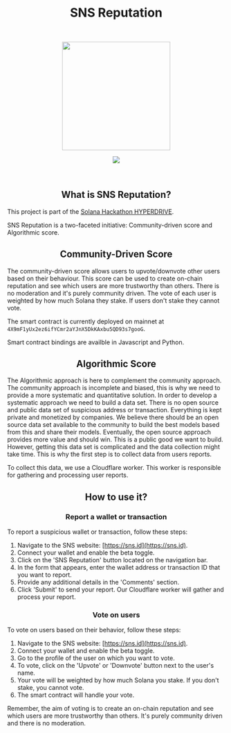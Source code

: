 <h1 align="center">SNS Reputation</h1>
<br />
<p align="center">
<img width="250" src="https://camo.githubusercontent.com/7ced22029b2f005e464f15db32caaa9a56b820f1854d8571ef9093f3c481019d/68747470733a2f2f692e696d6775722e636f6d2f6e6e374c4d4e562e706e67"/>
</p>
<p align="center">
<a href="https://twitter.com/bonfida">
<img src="https://img.shields.io/twitter/url?label=Bonfida&style=social&url=https%3A%2F%2Ftwitter.com%2Fbonfida">
</a>
</p>
<br />

<h2 align="center">What is SNS Reputation?</h2>

This project is part of the [Solana Hackathon HYPERDRIVE](https://solana.com/hyperdrive).

SNS Reputation is a two-faceted initiative: Community-driven score and Algorithmic score.

<h2 align="center">Community-Driven Score</h2>

The community-driven score allows users to upvote/downvote other users based on their behaviour. This score can be used to create on-chain reputation and see which users are more trustworthy than others. There is no moderation and it's purely community driven. The vote of each user is weighted by how much Solana they stake. If users don't stake they cannot vote.

The smart contract is currently deployed on mainnet at `4X9mF1yUx2ez6ifYCmr2aYJnX5DkKAxbu5QD93s7gooG`.

Smart contract bindings are availble in Javascript and Python.

<h2 align="center">Algorithmic Score</h2>

The Algorithmic approach is here to complement the community approach. The community approach is incomplete and biased, this is why we need to provide a more systematic and quantitative solution. In order to develop a systematic approach we need to build a data set. There is no open source and public data set of suspicious address or transaction. Everything is kept private and monetized by companies. We believe there should be an open source data set available to the community to build the best models based from this and share their models. Eventually, the open source approach provides more value and should win. This is a public good we want to build. However, getting this data set is complicated and the data collection might take time. This is why the first step is to collect data from users reports.

To collect this data, we use a Cloudflare worker. This worker is responsible for gathering and processing user reports.

<h2 align="center">How to use it?</h2>

<h3 align="center">Report a wallet or transaction</h3>

To report a suspicious wallet or transaction, follow these steps:

1. Navigate to the SNS website: [https://sns.id](https://sns.id).
2. Connect your wallet and enable the beta toggle.
3. Click on the 'SNS Reputation' button located on the navigation bar.
4. In the form that appears, enter the wallet address or transaction ID that you want to report.
5. Provide any additional details in the 'Comments' section.
6. Click 'Submit' to send your report. Our Cloudflare worker will gather and process your report.

<h3 align="center">Vote on users</h3>

To vote on users based on their behavior, follow these steps:

1. Navigate to the SNS website: [https://sns.id](https://sns.id).
2. Connect your wallet and enable the beta toggle.
3. Go to the profile of the user on which you want to vote.
4. To vote, click on the 'Upvote' or 'Downvote' button next to the user's name.
5. Your vote will be weighted by how much Solana you stake. If you don't stake, you cannot vote.
6. The smart contract will handle your vote.

Remember, the aim of voting is to create an on-chain reputation and see which users are more trustworthy than others. It's purely community driven and there is no moderation.
